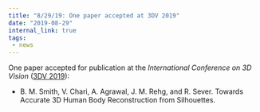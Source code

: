 ```yaml
---
title: "8/29/19: One paper accepted at 3DV 2019"
date: "2019-08-29"
internal_link: true
tags:
 - news
---
```

One paper accepted for publication at the *International Conference on 3D Vision* ([3DV 2019](http://3dv19.gel.ulaval.ca/)):
* B. M. Smith, V. Chari, A. Agrawal, J. M. Rehg, and R. Sever. Towards Accurate 3D Human Body Reconstruction
from Silhouettes.
